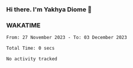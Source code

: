 ### Hi there. I'm Yakhya Diome 👋

### WAKATIME
<!--START_SECTION:waka-->

```txt
From: 27 November 2023 - To: 03 December 2023

Total Time: 0 secs

No activity tracked
```

<!--END_SECTION:waka-->
